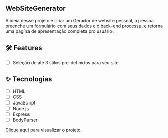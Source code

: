 ## WebSiteGenerator
A ideia desse projeto é criar um Gerador de website pessoal, a pessoa preenche um formulário com seus dados e o back-end processa, e retorna uma pagína de apresentação completa pro usuário.

## :hammer_and_wrench: Features

-   [ ] Seleção de até 3 stilos pre-definidos para seu site.

## ✨ Tecnologias

-   [ ] HTML
-   [ ] CSS
-   [ ] JavaScript
-   [ ] Node.js
-   [ ] Express
-   [ ] BodyParser

[Clique aqui](https://daniels7k.github.io/WebSiteGenerator/) para visualizar o projeto.
